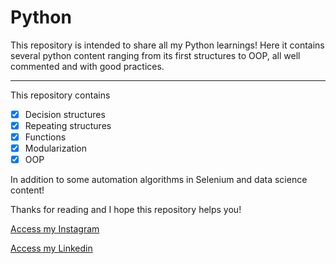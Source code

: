 # Python
This repository is intended to share all my Python learnings! Here it contains several python content ranging from its first structures to OOP, all well commented and with good practices.
***
This repository contains
- [x] Decision structures
- [x] Repeating structures
- [x] Functions
- [x] Modularization
- [x] OOP

In addition to some automation algorithms in Selenium and data science content!

Thanks for reading and I hope this repository helps you!

[Access my Instagram](https://www.instagram.com/https.jhonata_/?hl=pt-br)

[Access my Linkedin](https://www.linkedin.com/in/jhonata-augusto-2301541b5/)
 
